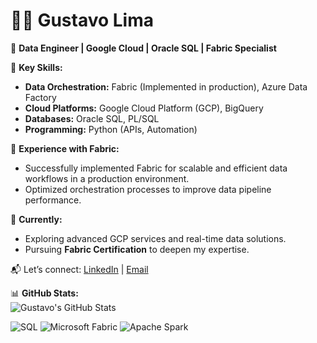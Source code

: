 # 👨‍💻 Gustavo Lima  

🚀 **Data Engineer | Google Cloud | Oracle SQL | Fabric Specialist**  

🔹 **Key Skills:**  
- **Data Orchestration:** Fabric (Implemented in production), Azure Data Factory  
- **Cloud Platforms:** Google Cloud Platform (GCP), BigQuery  
- **Databases:** Oracle SQL, PL/SQL  
- **Programming:** Python (APIs, Automation)  

🔹 **Experience with Fabric:**  
- Successfully implemented Fabric for scalable and efficient data workflows in a production environment.  
- Optimized orchestration processes to improve data pipeline performance.  

🔹 **Currently:**  
- Exploring advanced GCP services and real-time data solutions.  
- Pursuing **Fabric Certification** to deepen my expertise.
  
📬 Let’s connect: [LinkedIn](https://linkedin.com/in/gustavo-lima-007) | [Email](mailto:adm.gustavo.lima@live.com)

📊 **GitHub Stats:**  
![Gustavo's GitHub Stats](https://github-readme-stats.vercel.app/api?username=gustavolima007&show_icons=true&theme=merko)  

![SQL](https://img.shields.io/badge/SQL-%230066CC.svg?style=for-the-badge&logo=oracle&logoColor=white)
![Microsoft Fabric](https://img.shields.io/badge/Microsoft%20Fabric-%230078D7.svg?style=for-the-badge&logo=microsoft&logoColor=white)
![Apache Spark](https://img.shields.io/badge/Apache%20Spark-%23E25A1C.svg?style=for-the-badge&logo=apachespark&logoColor=white)